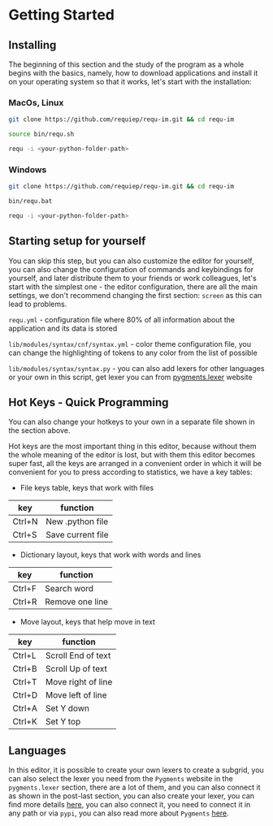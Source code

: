 # Getting Started
## Installing
The beginning of this section and the study of the program as a whole begins with the basics, namely, how to download applications and install it on your operating system so that it works, let's start with the installation:

### MacOs, Linux
```bash
git clone https://github.com/requiep/requ-im.git && cd requ-im

source bin/requ.sh

requ -i <your-python-folder-path>
```

### Windows
```bash
git clone https://github.com/requiep/requ-im.git && cd requ-im

bin/requ.bat

requ -i <your-python-folder-path>
```

## Starting setup for yourself
You can skip this step, but you can also customize the editor for yourself, you can also change the configuration of commands and keybindings for yourself, and later distribute them to your friends or work colleagues, let's start with the simplest one - the editor configuration, there are all the main settings, we don't recommend changing the first section: `screen` as this can lead to problems.

`requ.yml` - configuration file where 80% of all information about the application and its data is stored

`lib/modules/syntax/cnf/syntax.yml` - color theme configuration file, you can change the highlighting of tokens to any color from the list of possible

`lib/modules/syntax/syntax.py` - you can also add lexers for other languages or your own in this script, get lexer you can from [pygments.lexer](https://pygments.org/languages/) website

## Hot Keys - Quick Programming
You can also change your hotkeys to your own in a separate file shown in the section above.

Hot keys are the most important thing in this editor, because without them the whole meaning of the editor is lost, but with them this editor becomes super fast, all the keys are arranged in a convenient order in which it will be convenient for you to press according to statistics, we have a key tables:
- File keys table, keys that work with files 

| key    | function          |
|--------|-------------------|
| Ctrl+N | New .python file  |
| Ctrl+S | Save current file |

- Dictionary layout, keys that work with words and lines

| key    | function        |
|--------|-----------------|
| Ctrl+F | Search word     |
| Ctrl+R | Remove one line |

- Move layout, keys that help move in text

| key    | function           |
|--------|--------------------|
| Ctrl+L | Scroll End of text |
| Ctrl+B | Scroll Up of text  |
| Ctrl+T | Move right of line |
| Ctrl+D | Move left of line  |
| Ctrl+A | Set Y down         |
| Ctrl+K | Set Y top          |

## Languages
In this editor, it is possible to create your own lexers to create a subgrid, you can also select the lexer you need from the `Pygments` website in the `pygments.lexer` section, there are a lot of them, and you can also connect it as shown in the post-last section, you can also create your lexer, you can find more details [here](https://pygments.org/docs/lexerdevelopment/), you can also connect it, you need to connect it in any path or via `pypi`, you can also read more about `Pygments` [here](https://pygments.org/).